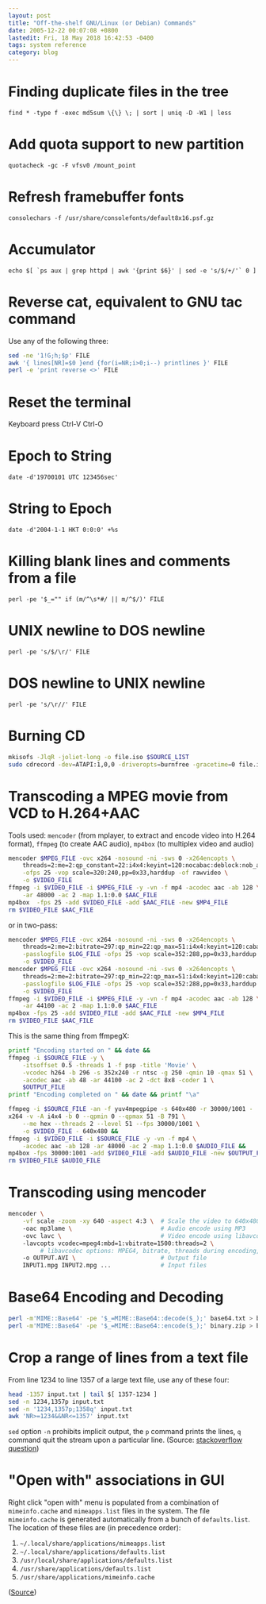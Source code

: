 ```yaml
---
layout: post
title: "Off-the-shelf GNU/Linux (or Debian) Commands"
date: 2005-12-22 00:07:08 +0800
lastedit: Fri, 18 May 2018 16:42:53 -0400
tags: system reference
category: blog
---
```

# Finding duplicate files in the tree

    find * -type f -exec md5sum \{\} \; | sort | uniq -D -W1 | less

# Add quota support to new partition

    quotacheck -gc -F vfsv0 /mount_point

# Refresh framebuffer fonts

    consolechars -f /usr/share/consolefonts/default8x16.psf.gz

# Accumulator

    echo $[ `ps aux | grep httpd | awk '{print $6}' | sed -e 's/$/+/'` 0 ]

# Reverse cat, equivalent to GNU tac command

Use any of the following three:

```bash
sed -ne '1!G;h;$p' FILE
awk '{ lines[NR]=$0 }end {for(i=NR;i>0;i--) printlines }' FILE
perl -e 'print reverse <>' FILE
```

# Reset the terminal

Keyboard press Ctrl-V Ctrl-O

# Epoch to String

    date -d'19700101 UTC 123456sec'

# String to Epoch

    date -d'2004-1-1 HKT 0:0:0' +%s

# Killing blank lines and comments from a file

    perl -pe '$_="" if (m/^\s*#/ || m/^$/)' FILE

# UNIX newline to DOS newline

    perl -pe 's/$/\r/' FILE

# DOS newline to UNIX newline

    perl -pe 's/\r//' FILE

# Burning CD

```bash
mkisofs -JlqR -joliet-long -o file.iso $SOURCE_LIST
sudo cdrecord -dev=ATAPI:1,0,0 -driveropts=burnfree -gracetime=0 file.iso
```
# Transcoding a MPEG movie from VCD to H.264+AAC

Tools used: `mencoder` (from mplayer, to extract and encode video into H.264 format), `ffmpeg` (to create AAC audio), `mp4box` (to multiplex video and audio)

```bash
mencoder $MPEG_FILE -ovc x264 -nosound -ni -sws 0 -x264encopts \
    threads=2:me=2:qp_constant=22:i4x4:keyint=120:nocabac:deblock:nob_adapt:bframes=1 \
    -ofps 25 -vop scale=320:240,pp=0x33,harddup -of rawvideo \
    -o $VIDEO_FILE
ffmpeg -i $VIDEO_FILE -i $MPEG_FILE -y -vn -f mp4 -acodec aac -ab 128 \
    -ar 48000 -ac 2 -map 1.1:0.0 $AAC_FILE
mp4box  -fps 25 -add $VIDEO_FILE -add $AAC_FILE -new $MP4_FILE
rm $VIDEO_FILE $AAC_FILE
```
or in two-pass:

```bash
mencoder $MPEG_FILE -ovc x264 -nosound -ni -sws 0 -x264encopts \
    threads=2:me=2:bitrate=297:qp_min=22:qp_max=51:i4x4:keyint=120:cabac:deblock:nob_adapt:bframes=1:pass=1 \
    -passlogfile $LOG_FILE -ofps 25 -vop scale=352:288,pp=0x33,harddup -of rawvideo \
    -o $VIDEO_FILE
mencoder $MPEG_FILE -ovc x264 -nosound -ni -sws 0 -x264encopts \
    threads=2:me=2:bitrate=297:qp_min=22:qp_max=51:i4x4:keyint=120:cabac:deblock:nob_adapt:bframes=1:pass=2 \
    -passlogfile $LOG_FILE -ofps 25 -vop scale=352:288,pp=0x33,harddup -of rawvideo \
    -o $VIDEO_FILE
ffmpeg -i $VIDEO_FILE -i $MPEG_FILE -y -vn -f mp4 -acodec aac -ab 128 \
    -ar 44100 -ac 2 -map 1.1:0.0 $AAC_FILE
mp4box -fps 25 -add $VIDEO_FILE -add $AAC_FILE -new $MP4_FILE
rm $VIDEO_FILE $AAC_FILE
```

This is the same thing from ffmpegX:

```bash
printf "Encoding started on " && date &&
ffmpeg -i $SOURCE_FILE -y \
    -itsoffset 0.5 -threads 1 -f psp -title 'Movie' \
    -vcodec h264 -b 296 -s 352x240 -r ntsc -g 250 -qmin 10 -qmax 51 \
    -acodec aac -ab 48 -ar 44100 -ac 2 -dct 8x8 -coder 1 \
    $OUTPUT_FILE
printf "Encoding completed on " && date && printf "\a"
```

```bash
ffmpeg -i $SOURCE_FILE -an -f yuv4mpegpipe -s 640x480 -r 30000/1001 - |
x264 -v -A i4x4 -b 0 --qpmin 0 --qpmax 51 -B 791 \
    --me hex --threads 2 --level 51 --fps 30000/1001 \
    -o $VIDEO_FILE - 640x480 &&
ffmpeg -i $VIDEO_FILE -i $SOURCE_FILE -y -vn -f mp4 \
    -acodec aac -ab 128 -ar 48000 -ac 2 -map 1.1:0.0 $AUDIO_FILE &&
mp4box -fps 30000:1001 -add $VIDEO_FILE -add $AUDIO_FILE -new $OUTPUT_FILE
rm $VIDEO_FILE $AUDIO_FILE
```

# Transcoding using mencoder

```bash
mencoder \
    -vf scale -zoom -xy 640 -aspect 4:3 \  # Scale the video to 640x480
    -oac mp3lame \                         # Audio encode using MP3
    -ovc lavc \                            # Video encode using libavcodec
    -lavcopts vcodec=mpeg4:mbd=1:vbitrate=1500:threads=2 \
         # libavcodec options: MPEG4, bitrate, threads during encoding, etc.
    -o OUTPUT.AVI \                        # Output file
    INPUT1.mpg INPUT2.mpg ...              # Input files
```

# Base64 Encoding and Decoding

```bash
perl -m'MIME::Base64' -pe '$_=MIME::Base64::decode($_);' base64.txt > binary.zip
perl -m'MIME::Base64' -pe '$_=MIME::Base64::encode($_);' binary.zip > base64.txt
```

# Crop a range of lines from a text file

From line 1234 to line 1357 of a large text file, use any of these four:

```bash
head -1357 input.txt | tail $[ 1357-1234 ]
sed -n 1234,1357p input.txt
sed -n '1234,1357p;1358q' input.txt
awk 'NR>=1234&&NR<=1357' input.txt
```

`sed` option `-n` prohibits implicit output, the `p` command prints the lines,
`q` command quit the stream upon a particular line.
(Source: [stackoverflow question](https://stackoverflow.com/questions/83329/how-can-i-extract-a-predetermined-range-of-lines-from-a-text-file-on-unix#comment20465347_83347))

# "Open with" associations in GUI

Right click "open with" menu is populated from a combination of `mimeinfo.cache`
and `mimeapps.list` files in the system. The file `mimeinfo.cache` is generated
automatically from a bunch of `defaults.list`. The location of these files are
(in precedence order):

1. `~/.local/share/applications/mimeapps.list`
2. `~/.local/share/applications/defaults.list`
3. `/usr/local/share/applications/defaults.list`
4. `/usr/share/applications/defaults.list`
5. `/usr/share/applications/mimeinfo.cache`

([Source](https://lkubaski.wordpress.com/2012/10/29/understanding-file-associations-in-lxde-and-pcmanfm/))

